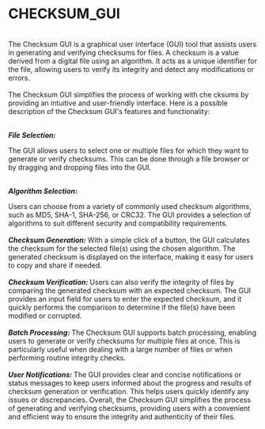 # CHECKSUM_GUI

<br>
The Checksum GUI is a graphical user interface (GUI) tool that assists users in generating and verifying checksums for files. A checksum is a value derived from a digital file using an algorithm. It acts as a unique identifier for the file, allowing users to verify its integrity and detect any modifications or errors.
<br>

<br>
The Checksum GUI simplifies the process of working with che
cksums by providing an intuitive and user-friendly interface. Here is a possible description of the Checksum GUI's features and functionality:
<br><br>

<i> <b> File Selection:</b> </i>

The GUI allows users to select one or multiple files for which they want to generate or verify checksums. This can be done through a file browser or by dragging and dropping files into the GUI.
<br><br>

<i> <b> Algorithm Selection: </b> </i>

Users can choose from a variety of commonly used checksum algorithms, such as MD5, SHA-1, SHA-256, or CRC32. The GUI provides a  selection of algorithms to suit different security and compatibility requirements.
<br><br>
<i> <b> Checksum Generation: </b> </i>
With a simple click of a button, the GUI calculates the checksum for the selected file(s) using the chosen algorithm. The generated checksum is displayed on the interface, making it easy for users to copy and share if needed.
<br><br>
<i> <b> Checksum Verification: </b> </i>
Users can also verify the integrity of files by comparing the generated checksum with an expected checksum. The GUI provides an input field for users to enter the expected checksum, and it quickly performs the comparison to determine if the file(s) have been modified or corrupted.
<br><br>
<i> <b> Batch Processing: </b> </i>
The Checksum GUI supports batch processing, enabling users to generate or verify checksums for multiple files at once. This is particularly useful when dealing with a large number of files or when performing routine integrity checks.
<br><br>
<i> <b> User Notifications: </b> </i>
The GUI provides clear and concise notifications or status messages to keep users informed about the progress and results of checksum generation or verification. This helps users quickly identify any issues or discrepancies.
Overall, the Checksum GUI simplifies the process of generating and verifying checksums, providing users with a convenient and efficient way to ensure the integrity and authenticity of their files.

<br>
